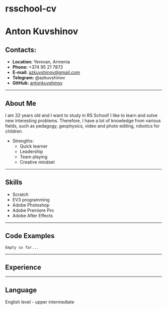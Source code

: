 # rsschool-cv
# Anton Kuvshinov
## Contacts:
* **Location:** Yerevan, Armenia
* **Phone:** +374 95 21 7873
* **E-mail:** azkuvshinov@gmail.com
* **Telegram:** @azkuvshinov
* **GitHub:** [antonkuvshinov](https://github.com/antonkuvshinov)
***
## About Me
I am 32 years old and I want to study in RS School! I like to learn and solve new interesting problems. Therefore, I have a lot of knowledge from various fields, such as pedagogy, geophysics, video and photo editing, robotics for children.
* Strengths:
    * Quick learner
    * Leadership
    * Team playing
    * Creative mindset
***
## Skills
* Scratch
* EV3 programming
* Adobe Photoshop
* Adobe Premiere Pro
* Adobe After Effects
***
## Code Examples
`Empty so far...`
***
## Experience
***
## Language
English level - upper intermediate 
